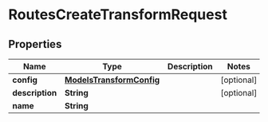 

# RoutesCreateTransformRequest


## Properties

| Name | Type | Description | Notes |
|------------ | ------------- | ------------- | -------------|
|**config** | [**ModelsTransformConfig**](ModelsTransformConfig.md) |  |  [optional] |
|**description** | **String** |  |  [optional] |
|**name** | **String** |  |  |



